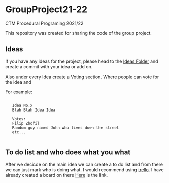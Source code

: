 # GroupProject21-22
CTM Procedural Programing 2021/22

This repository was created for sharing the code of the group project.
## Ideas
If you have any ideas for the project, please head to the [Ideas Folder](https://github.com/CTM-Procedural-Programing/GroupProject21-22/blob/main/IDEAS.txt) and create a commit with your idea or add on.

Also under every Idea create a Voting section. Where people can vote for the idea and

For example:
 ```

    Idea No.x
    Blah Blah Idea Idea

    Votes:
    Filip Zbořil
    Random guy named John who lives down the street
    etc...
    
```

## To do list and who does what you what
After we decicde on the main idea we can create a to do list and from there we can just mark who is doing what.
I would recommend using [trello](trello.com).
I have already created a board on there [Here](https://trello.com/invite/b/Njh5bFA0/642315ef91bbe61f2d992de270b1014d/group-project-2021-22) is the link.

